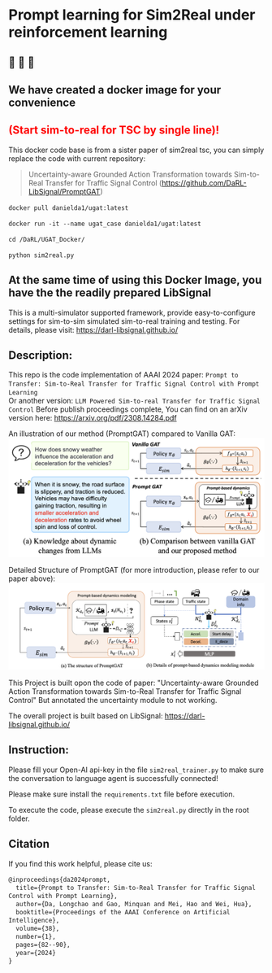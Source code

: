 
# Prompt learning for Sim2Real under reinforcement learning

## 🚀 🚀 🚀
## We have created a docker image for your convenience 
## <span style="color:red">(Start sim-to-real for TSC by single line)!</span>


This docker code base is from a sister paper of sim2real tsc, you can simply replace the code with current repository: 

> Uncertainty-aware Grounded Action Transformation towards Sim-to-Real Transfer for Traffic Signal Control (https://github.com/DaRL-LibSignal/PromptGAT)

`docker pull danielda1/ugat:latest`

`docker run -it --name ugat_case danielda1/ugat:latest`

`cd /DaRL/UGAT_Docker/`

`python sim2real.py`

## At the same time of using this Docker Image, you have the the readily prepared LibSignal
This is a multi-simulator supported framework, provide easy-to-configure settings for sim-to-sim simulated sim-to-real training and testing.
For details, please visit: https://darl-libsignal.github.io/



## Description: 
 This repo is the code implementation of AAAI 2024 paper: 
 `Prompt to Transfer: Sim-to-Real Transfer for Traffic Signal Control with Prompt Learning`  
 Or another version: 
 `LLM Powered Sim-to-real Transfer for Traffic Signal Control`
 Before publish proceedings complete, You can find on an arXiv version here:
 https://arxiv.org/pdf/2308.14284.pdf
 
 An illustration of our method (PromptGAT) compared to Vanilla GAT:    
 ![Illustration](/assets/image2.png "Demonstration of our method compared to Vanilla GAT")
 
 Detailed Structure of PromptGAT (for more introduction, please refer to our paper above):  
 ![Illustration](/assets/demo_image.png "Detailed Structure of PromptGAT")
 
 This Project is built opon the code of paper: "Uncertainty-aware Grounded Action Transformation towards Sim-to-Real Transfer for Traffic Signal Control" But annotated the uncertainty module to not working.

 The overall project is built based on LibSignal: https://darl-libsignal.github.io/

 ## Instruction:
 Please fill your Open-AI api-key in the file `sim2real_trainer.py` to make sure the conversation to language agent is successfully connected!

 Please make sure install the `requirements.txt` file before execution.

 To execute the code, please execute the `sim2real.py` directly in the root folder.


 ## Citation
If you find this work helpful, please cite us:
```
@inproceedings{da2024prompt,
  title={Prompt to Transfer: Sim-to-Real Transfer for Traffic Signal Control with Prompt Learning},
  author={Da, Longchao and Gao, Minquan and Mei, Hao and Wei, Hua},
  booktitle={Proceedings of the AAAI Conference on Artificial Intelligence},
  volume={38},
  number={1},
  pages={82--90},
  year={2024}
}
```
